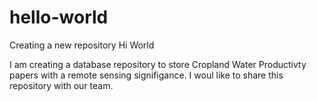 # hello-world
Creating a new repository
Hi World

I am creating a database repository to store Cropland Water Productivty papers with a remote sensing signifigance. 
I woul like to share this repository with our team. 

